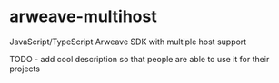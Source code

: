 # arweave-multihost
JavaScript/TypeScript Arweave SDK with multiple host support

TODO - add cool description so that people are able to use it for their projects
